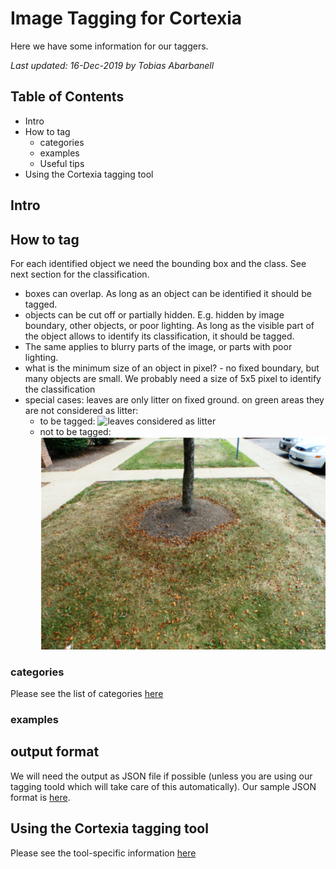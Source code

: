 # Image Tagging for Cortexia

Here we have some information for our taggers.

*Last updated: 16-Dec-2019 by Tobias Abarbanell*

## Table of Contents

- Intro
- How to tag
  - categories
  - examples
  - Useful tips
- Using the Cortexia tagging tool

## Intro

## How to tag

For each identified object we need the bounding box and the class. See next section for the classification.

- boxes can overlap. As long as an object can be identified it should be tagged.
- objects can be cut off or partially hidden. E.g. hidden by image boundary, other objects, or poor lighting. As long as the visible part of the object allows to identify its classification, it should be tagged.
- The same applies to blurry parts of the image, or parts with poor lighting. 
- what is the minimum size of an object in pixel? - no fixed boundary, but many objects are small. We probably need a size of 5x5 pixel to identify the classification
- special cases: leaves are only litter on fixed ground. on green areas they are not considered as litter: 
  - to be tagged: ![leaves considered as litter](check-leaves-litter.png)
  - not to be tagged: ![leaves NOT considered as litter](leaves-not-considered-as-litter.png)

### categories

Please see the list of categories [here](./categories.md)

### examples

## output format

We will need the output as JSON file if possible (unless you are using our tagging toold which will take care of this automatically). Our sample JSON format is [here](./cortexia-sample.json).

## Using the Cortexia tagging tool

Please see the tool-specific information [here](tagging-tool.md)

